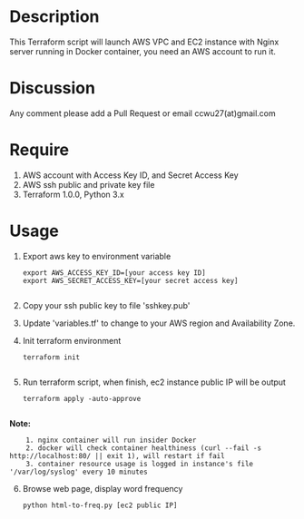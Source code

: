 
# Description
This Terraform script will launch AWS VPC and EC2 instance with Nginx server running in Docker container,
you need an AWS account to run it.

# Discussion
Any comment please add a Pull Request or email ccwu27(at)gmail.com

# Require
1. AWS account with Access Key ID, and Secret Access Key
2. AWS ssh public and private key file
3. Terraform 1.0.0, Python 3.x

# Usage

1. Export aws key to environment variable

    ```
    export AWS_ACCESS_KEY_ID=[your access key ID]
    export AWS_SECRET_ACCESS_KEY=[your secret access key]


2. Copy your ssh public key to file 'sshkey.pub'


3. Update 'variables.tf' to change to your AWS region and Availability Zone.


4. Init terraform environment

    ```
    terraform init


5. Run terraform script, when finish, ec2 instance public IP will be output

    ```
    terraform apply -auto-approve


**Note:**

        1. nginx container will run insider Docker
        2. docker will check container healthiness (curl --fail -s http://localhost:80/ || exit 1), will restart if fail
        3. container resource usage is logged in instance's file '/var/log/syslog' every 10 minutes


6. Browse web page, display word frequency

    ```
    python html-to-freq.py [ec2 public IP]
